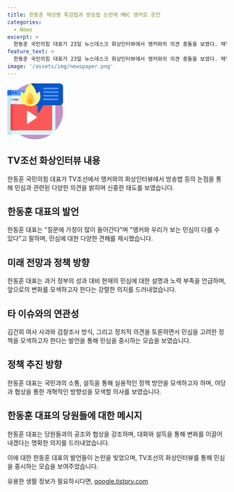 ```yaml
---
title: 한동훈 채상병 특검법과 방송법 논란에 MBC 앵커로 응전
categories:
  - News
excerpt: >
  한동훈 국민의힘 대표가 23일 뉴스데스크 화상인터뷰에서 앵커와의 의견 충돌을 보였다. 채널A, MBC, SBS, KBS TV조선 등과의 화상 인터뷰에서 채상병 특검법과 방송법 등에 대한 논란에 대해 질문에 가정이 많다며 의견을 제시했다. 신임 대표는 정부의 성과와 민심에 대한 설명 부족으로 인해 불만이 생겼다고 언급했다. 또한, 국민의 눈높이를 중시하는 입장을 강조했다. 이를 통해 야당과의 관계에 대한 입장과 검찰의 조사 방식에 대한 견해를 밝혔다.
feature_text: >
  한동훈 국민의힘 대표가 23일 뉴스데스크 화상인터뷰에서 앵커와의 의견 충돌을 보였다. 채널A, MBC, SBS, KBS TV조선 등과의 화상 인터뷰에서 채상병 특검법과 방송법 등에 대한 논란에 대해 질문에 가정이 많다며 의견을 제시했다. 신임 대표는 정부의 성과와 민심에 대한 설명 부족으로 인해 불만이 생겼다고 언급했다. 또한, 국민의 눈높이를 중시하는 입장을 강조했다. 이를 통해 야당과의 관계에 대한 입장과 검찰의 조사 방식에 대한 견해를 밝혔다.
image: '/assets/img/newspaper.png'
---
```


<p><img src="/assets/img/news.png" alt="rentncar 속보" /></p>

<h2 data-ke-size="size26">TV조선 화상인터뷰 내용</h2>

<p data-ke-size="size16">한동훈 국민의힘 대표가 TV조선에서 앵커와의 화상인터뷰에서 방송법 등의 논점을 통해 민심과 관련된 다양한 의견을 밝히며 신중한 태도를 보였습니다.</p>

<h2 data-ke-size="size26">한동훈 대표의 발언</h2>

<p data-ke-size="size16">한동훈 대표는 "질문에 가정이 많이 들어간다"며 "앵커와 우리가 보는 민심이 다를 수 있다"고 말하며, 민심에 대한 다양한 견해를 제시했습니다.</p>

<h2 data-ke-size="size26">미래 전망과 정책 방향</h2>

<p data-ke-size="size16">한동훈 대표는 과거 정부의 성과 대비 현재의 민심에 대한 설명과 노력 부족을 언급하며, 앞으로의 변화를 모색하고자 한다는 강렬한 의지를 드러내었습니다.</p>

<h2 data-ke-size="size26">타 이슈와의 연관성</h2>

<p data-ke-size="size16">김건희 여사 사과와 검찰조사 방식, 그리고 정치적 의견을 토론하면서 민심을 고려한 정책을 모색하고자 한다는 발언을 통해 민심을 중시하는 모습을 보였습니다.</p>

<h2 data-ke-size="size26">정책 추진 방향</h2>

<p data-ke-size="size16">한동훈 대표는 국민과의 소통, 설득을 통해 실용적인 정책 방안을 모색하고자 하며, 야당과 협상을 통한 개혁적인 방향성을 모색할 의사를 보였습니다.</p>

<h2 data-ke-size="size26">한동훈 대표의 당원들에 대한 메시지</h2>

<p data-ke-size="size16">한동훈 대표는 당원들과의 공조와 협상을 강조하며, 대화와 설득을 통해 변화를 이끌어내겠다는 명확한 의지를 드러내었습니다.</p>

<p>이에 대한 한동훈 대표의 발언들이 논란을 빚었으며, TV조선의 화상인터뷰를 통해 민심을 중시하는 모습을 보여주었습니다.</p>
유용한 생활 정보가 필요하시다면, <a href="https://qoogle.tistory.com" rel="dofollow">qoogle.tistory.com</a>



